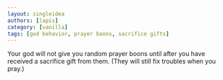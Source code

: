 ```yaml
---
layout: singleidea
authors: [lapis]
category: [vanilla]
tags: [god behavior, prayer boons, sacrifice gifts]
---
```

Your god will not give you random prayer boons until after you have received a
sacrifice gift from them. (They will still fix troubles when you pray.)
